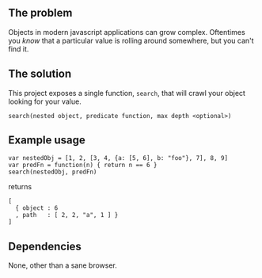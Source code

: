 ## The problem

Objects in modern javascript applications can grow complex.  Oftentimes you
*know* that a particular value is rolling around somewhere, but you can't find
it.

## The solution

This project exposes a single function, `search`, that will crawl your object
looking for your value.

    search(nested object, predicate function, max depth <optional>)

## Example usage

    var nestedObj = [1, 2, [3, 4, {a: [5, 6], b: "foo"}, 7], 8, 9]
    var predFn = function(n) { return n == 6 }
    search(nestedObj, predFn)

returns

    [
      { object : 6
      , path   : [ 2, 2, "a", 1 ] }
    ]

## Dependencies

None, other than a sane browser.
